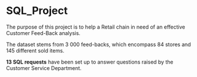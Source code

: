 # SQL_Project
The purpose of this project is to help a Retail chain in need of an effective Customer Feed-Back analysis.

The dataset stems from 3 000 feed-backs, which encompass 84 stores and 145 different sold items.

**13 SQL requests** have been set up to answer questions raised by the Customer Service Department. 
